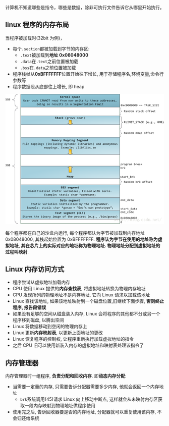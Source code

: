 计算机不知道哪些是指令，哪些是数据，除非可执行文件告诉它从哪里开始执行。

## linux 程序的内存布局

当程序被加载时(32bit 为例)，

- 每个`.section`都被加载到字节的内存区:
  - `.text`被加载到**地址 0x08048000**
  - `.data`在`.text`之前位置被加载
  - `.bss`在`.data`之前位置被加载
- 程序栈帧从**0xBFFFFFFF**位置开始往下增长, 用于存储程序名,环境变量,命令行参数等
- 程序数据段从底部往上增长, 即 heap

![](4内存布局.assets/2022-10-07-14-14-58.png)

每个程序都在自己的沙盒内运行, 每个程序都认为字节被加载到内存地址 0x08048000, 其栈起始位置为 0xBFFFFFFF. **程序认为字节在使用的地址称为虚拟地址, 其在芯片上的实际对应的地址称为物理地址. 物理地址分配到虚拟地址的过程叫映射**.

## Linux 内存访问方式

- 程序尝试从虚拟地址加载内存
- CPU 使用 Linux 提供的**内存查找表**, 将虚拟地址转换为物理内存地址
- CPU 发现所列的物理地址不是内存地址, 它向 Linux 请求以加载该地址
- Linux 查找该地址, 如果该地址映射到一个磁盘位置,旧继续下面步骤, **否则终止程序, 报告段错误**
- 如果没有足够的空间从磁盘装入内存, Linux 会将程序的其他都不分或另一个程序移到磁盘, 以腾出空间
- Linux 将数据移动到空闲的物理内存上
- Linux 更新**内存映射表**, 以更新上面地址的更改
- Linux 恢复程序的控制权, 让程序重新执行加载虚拟地址的指令
- 之后 CPU 旧可以使用新装入内存的虚拟地址和映射表处理该指令了

## 内存管理器

内存管理器时一组程序, **负责分配和回收内存**. 即**动态内存分配**:

- 当需要一定量的内存, 只需要告诉分配器需要多少内存, 他就会返回一个内存地址
  - `brk`系统调用(45)请求 Linux 向上移动中断点, 这样就会从未映射内存区获取一段内存映射到物理地址供程序使用
- 使用完之后, 告诉回收器要是否的内存地址, 分配器就可以重复使用该内存, 不会归还给系统
